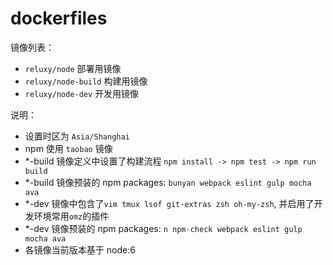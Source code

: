 # dockerfiles

镜像列表：
- `reluxy/node` 部署用镜像
- `reluxy/node-build` 构建用镜像
- `reluxy/node-dev` 开发用镜像

说明：
- 设置时区为 `Asia/Shanghai`
- npm 使用 `taobao` 镜像
- *-build 镜像定义中设置了构建流程 `npm install -> npm test -> npm run build`
- *-build 镜像预装的 npm  packages: `bunyan webpack eslint gulp mocha ava`
- *-dev 镜像中包含了`vim tmux lsof git-extras zsh oh-my-zsh`, 并启用了开发环境常用`omz`的插件
- *-dev 镜像预装的 npm  packages: `n npm-check webpack eslint gulp mocha ava`
- 各镜像当前版本基于 node:6
